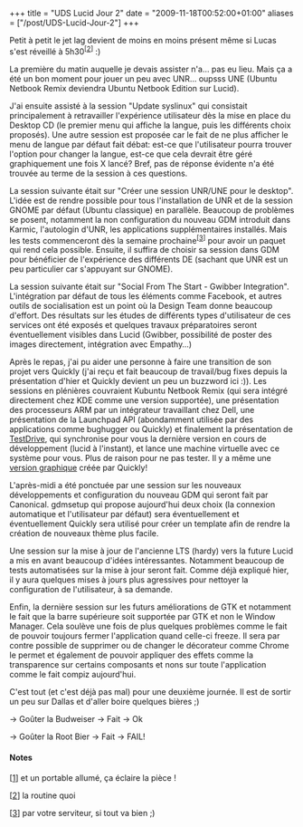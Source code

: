 +++
title = "UDS Lucid Jour 2"
date = "2009-11-18T00:52:00+01:00"
aliases = ["/post/UDS-Lucid-Jour-2"]
+++
    <p>Petit à petit le jet lag devient de moins en moins présent même si Lucas s'est réveillé à 5h30<sup>[<a href="#pnote-143-2">2</a>]</sup> :)<p>


<p>La première du matin auquelle je devais assister n'a… pas eu lieu. Mais ça a été un bon moment pour jouer un peu avec UNR… oupsss UNE (Ubuntu Netbook Remix deviendra Ubuntu Netbook Edition sur Lucid).</p>


<p>J'ai ensuite assisté à la session "Update syslinux" qui consistait principalement à retravailler l'expérience utilisateur dès la mise en place du Desktop CD (le premier menu qui affiche la langue, puis les différents choix proposés). Une autre session est proposée car le fait de ne plus afficher le menu de langue par défaut fait débat: est-ce que l'utilisateur pourra trouver l'option pour changer la langue, est-ce que cela devrait être géré graphiquement une fois X lancé? Bref, pas de réponse évidente n'a été trouvée au terme de la session à ces questions.</p>


<p>La session suivante était sur "Créer une session UNR/UNE pour le desktop". L'idée est de rendre possible pour tous l'installation de UNR et de la session GNOME par défaut (Ubuntu classique) en parallèle. Beaucoup de problèmes se posent, notamment la non configuration du nouveau GDM introduit dans Karmic, l'autologin d'UNR, les applications supplémentaires installés. Mais les tests commenceront dès la semaine prochaine<sup>[<a href="#pnote-143-3">3</a>]</sup> pour avoir un paquet qui rend cela possible. Ensuite, il suffira de choisir sa session dans GDM pour bénéficier de l'expérience des différents DE (sachant que UNR est un peu particulier car s'appuyant sur GNOME).<p>


<p>La session suivante était sur "Social From The Start - Gwibber Integration". L'intégration par défaut de tous les éléments comme Facebook, et autres outils de socialisation est un point où la Design Team donne beaucoup d'effort. Des résultats sur les études de différents types d'utilisateur de ces services ont été exposés et quelques travaux préparatoires seront éventuellement visibles dans Lucid (Gwibber, possibilité de poster des images directement, intégration avec Empathy…)</p>


<p>Après le repas, j'ai pu aider une personne à faire une transition de son projet vers Quickly (j'ai reçu et fait beaucoup de travail/bug fixes depuis la présentation d'hier et Quickly devient un peu un buzzword ici :)). Les sessions en plénières couvraient Kubuntu Netbook Remix (qui sera intégré directement chez KDE comme une version supportée), une présentation des processeurs ARM par un intégrateur travaillant chez Dell, une présentation de la Launchpad API (abondamment utilisée par des applications comme bughugger ou Quickly) et finalement la présentation de <a href="https://launchpad.net/testdrive" hreflang="en">TestDrive</a>, qui synchronise pour vous la dernière version en cours de développement (lucid à l'instant), et lance une machine virtuelle avec ce système pour vous. Plus de raison pour ne pas tester. Il y a même une <a href="https://edge.launchpad.net/testdrive-gtk" hreflang="en">version graphique</a> créée par Quickly!</p>


<p>L'après-midi a été ponctuée par une session sur les nouveaux développements et configuration du nouveau GDM qui seront fait par Canonical. gdmsetup qui propose aujourd'hui deux choix (la connexion automatique et l'utilisateur par défaut) sera éventuellement et éventuellement Quickly sera utilisé pour créer un template afin de rendre la création de nouveaux thème plus facile.</p>


<p>Une session sur la mise à jour de l'ancienne LTS (hardy) vers la future Lucid a mis en avant beaucoup d'idées intéressantes. Notamment beaucoup de tests automatisées sur la mise à jour seront fait. Comme déjà expliqué hier, il y aura quelques mises à jours plus agressives pour nettoyer la configuration de l'utilisateur, à sa demande.</p>


<p>Enfin, la dernière session sur les futurs améliorations de GTK et notamment le fait que la barre supérieure soit supportée par GTK et non le Window Manager. Cela soulève une fois de plus quelques problèmes comme le fait de pouvoir toujours fermer l'application quand celle-ci freeze. Il sera par contre possible de supprimer ou de changer le décorateur comme Chrome le permet et également de pouvoir appliquer des effets comme la transparence sur certains composants et nons sur toute l'application comme le fait compiz aujourd'hui.</p>


<p>C'est tout (et c'est déjà pas mal) pour une deuxième journée. Il est de sortir un peu sur Dallas et d'aller boire quelques bières ;)</p>


<p>-&gt; Goûter la Budweiser -&gt; Fait -&gt; Ok</p>


<p>-&gt; Goûter la Root Bier -&gt; Fait -&gt; FAIL!</p>
<div><h4>Notes</h4>
<p>[<a href="#rev-pnote-143-1">1</a>] et un portable allumé, ça éclaire la pièce !<p>
<p>[<a href="#rev-pnote-143-2">2</a>] la routine quoi<p>
<p>[<a href="#rev-pnote-143-3">3</a>] par votre serviteur, si tout va bien ;)</p><div>